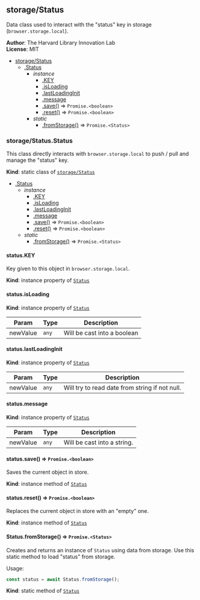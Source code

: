 <a name="module_storage/Status"></a>

## storage/Status
Data class used to interact with the "status" key in storage (`browser.storage.local`).

**Author**: The Harvard Library Innovation Lab  
**License**: MIT  

* [storage/Status](#module_storage/Status)
    * [.Status](#module_storage/Status.Status)
        * _instance_
            * [.KEY](#module_storage/Status.Status+KEY)
            * [.isLoading](#module_storage/Status.Status+isLoading)
            * [.lastLoadingInit](#module_storage/Status.Status+lastLoadingInit)
            * [.message](#module_storage/Status.Status+message)
            * [.save()](#module_storage/Status.Status+save) ⇒ <code>Promise.&lt;boolean&gt;</code>
            * [.reset()](#module_storage/Status.Status+reset) ⇒ <code>Promise.&lt;boolean&gt;</code>
        * _static_
            * [.fromStorage()](#module_storage/Status.Status.fromStorage) ⇒ <code>Promise.&lt;Status&gt;</code>

<a name="module_storage/Status.Status"></a>

### storage/Status.Status
This class directly interacts with `browser.storage.local` to push / pull and manage the "status" key.

**Kind**: static class of [<code>storage/Status</code>](#module_storage/Status)  

* [.Status](#module_storage/Status.Status)
    * _instance_
        * [.KEY](#module_storage/Status.Status+KEY)
        * [.isLoading](#module_storage/Status.Status+isLoading)
        * [.lastLoadingInit](#module_storage/Status.Status+lastLoadingInit)
        * [.message](#module_storage/Status.Status+message)
        * [.save()](#module_storage/Status.Status+save) ⇒ <code>Promise.&lt;boolean&gt;</code>
        * [.reset()](#module_storage/Status.Status+reset) ⇒ <code>Promise.&lt;boolean&gt;</code>
    * _static_
        * [.fromStorage()](#module_storage/Status.Status.fromStorage) ⇒ <code>Promise.&lt;Status&gt;</code>

<a name="module_storage/Status.Status+KEY"></a>

#### status.KEY
Key given to this object in `browser.storage.local`.

**Kind**: instance property of [<code>Status</code>](#module_storage/Status.Status)  
<a name="module_storage/Status.Status+isLoading"></a>

#### status.isLoading
**Kind**: instance property of [<code>Status</code>](#module_storage/Status.Status)  

| Param | Type | Description |
| --- | --- | --- |
| newValue | <code>any</code> | Will be cast into a boolean |

<a name="module_storage/Status.Status+lastLoadingInit"></a>

#### status.lastLoadingInit
**Kind**: instance property of [<code>Status</code>](#module_storage/Status.Status)  

| Param | Type | Description |
| --- | --- | --- |
| newValue | <code>any</code> | Will try to read date from string if not null. |

<a name="module_storage/Status.Status+message"></a>

#### status.message
**Kind**: instance property of [<code>Status</code>](#module_storage/Status.Status)  

| Param | Type | Description |
| --- | --- | --- |
| newValue | <code>any</code> | Will be cast into a string. |

<a name="module_storage/Status.Status+save"></a>

#### status.save() ⇒ <code>Promise.&lt;boolean&gt;</code>
Saves the current object in store.

**Kind**: instance method of [<code>Status</code>](#module_storage/Status.Status)  
<a name="module_storage/Status.Status+reset"></a>

#### status.reset() ⇒ <code>Promise.&lt;boolean&gt;</code>
Replaces the current object in store with an "empty" one.

**Kind**: instance method of [<code>Status</code>](#module_storage/Status.Status)  
<a name="module_storage/Status.Status.fromStorage"></a>

#### Status.fromStorage() ⇒ <code>Promise.&lt;Status&gt;</code>
Creates and returns an instance of `Status` using data from storage.
Use this static method to load "status" from storage.

Usage:
```javascript
const status = await Status.fromStorage();
```

**Kind**: static method of [<code>Status</code>](#module_storage/Status.Status)  
